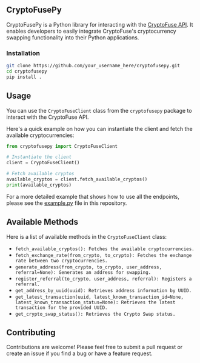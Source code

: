 ## CryptoFusePy

CryptoFusePy is a Python library for interacting with the [CryptoFuse API](https://www.cryptofuse.net/api_docs). It enables developers to easily integrate CryptoFuse's cryptocurrency swapping functionality into their Python applications.


### Installation


```sh
git clone https://github.com/your_username_here/cryptofusepy.git
cd cryptofusepy
pip install .
```
## Usage

You can use the `CryptoFuseClient` class from the `cryptofusepy` package to interact with the CryptoFuse API.

Here's a quick example on how you can instantiate the client and fetch the available cryptocurrencies:

```python
from cryptofusepy import CryptoFuseClient

# Instantiate the client
client = CryptoFuseClient()

# Fetch available cryptos
available_cryptos = client.fetch_available_cryptos()
print(available_cryptos)
```

For a more detailed example that shows how to use all the endpoints, please see the [example.py](example.py) file in this repository.

## Available Methods

Here is a list of available methods in the `CryptoFuseClient` class:

- `fetch_available_cryptos(): Fetches the available cryptocurrencies.`
- `fetch_exchange_rate(from_crypto, to_crypto): Fetches the exchange rate between two cryptocurrencies.`
- `generate_address(from_crypto, to_crypto, user_address, referral=None): Generates an address for swapping.`
- `register_referral(to_crypto, user_address, referral): Registers a referral.`
- `get_address_by_uuid(uuid): Retrieves address information by UUID.`
- `get_latest_transaction(uuid, latest_known_transaction_id=None, latest_known_transaction_status=None): Retrieves the latest transaction for the provided UUID.`
- `get_crypto_swap_status(): Retrieves the Crypto Swap status.`

## Contributing

Contributions are welcome! Please feel free to submit a pull request or create an issue if you find a bug or have a feature request.
